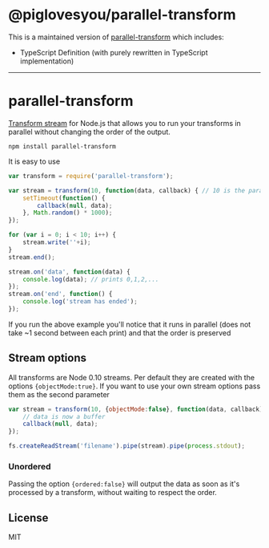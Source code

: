 # @piglovesyou/parallel-transform

This is a maintained version of [parallel-transform](https://github.com/mafintosh/parallel-transform) which includes:

* TypeScript Definition (with purely rewritten in TypeScript implementation)

----

# parallel-transform

[Transform stream](http://nodejs.org/api/stream.html#stream_class_stream_transform_1) for Node.js that allows you to run your transforms
in parallel without changing the order of the output.

	npm install parallel-transform

It is easy to use

``` js
var transform = require('parallel-transform');

var stream = transform(10, function(data, callback) { // 10 is the parallism level
	setTimeout(function() {
		callback(null, data);
	}, Math.random() * 1000);
});

for (var i = 0; i < 10; i++) {
	stream.write(''+i);
}
stream.end();

stream.on('data', function(data) {
	console.log(data); // prints 0,1,2,...
});
stream.on('end', function() {
	console.log('stream has ended');
});
```

If you run the above example you'll notice that it runs in parallel
(does not take ~1 second between each print) and that the order is preserved

## Stream options

All transforms are Node 0.10 streams. Per default they are created with the options `{objectMode:true}`.
If you want to use your own stream options pass them as the second parameter

``` js
var stream = transform(10, {objectMode:false}, function(data, callback) {
	// data is now a buffer
	callback(null, data);
});

fs.createReadStream('filename').pipe(stream).pipe(process.stdout);
```

### Unordered
Passing the option `{ordered:false}` will output the data as soon as it's processed by a transform, without waiting to respect the order.

## License

MIT
